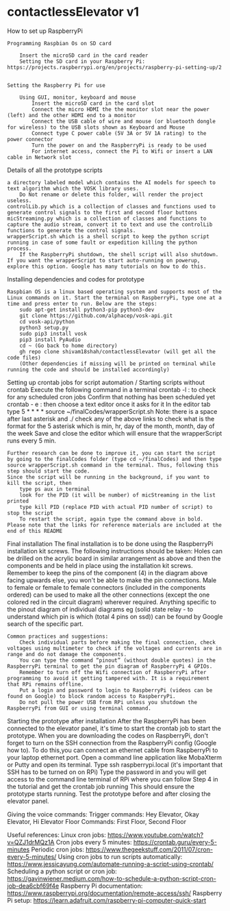 # contactlessElevator v1

How to set up RaspberryPi

    Programming Raspbian Os on SD card

        Insert the microSD card in the card reader
        Setting the SD card in your Raspberry Pi: https://projects.raspberrypi.org/en/projects/raspberry-pi-setting-up/2
    
    
    Setting the Raspberry Pi for use
        
        Using GUI, monitor, keyboard and mouse
            Insert the microSD card in the card slot
            Connect the micro HDMI the the monitor slot near the power (left) and the other HDMI end to a monitor
            Connect the USB cable of wire and mouse (or bluetooth dongle for wireless) to the USB slots shown as Keyboard and Mouse
            Connect type C power cable (5V 3A or 5V 1A rating) to the power connector
            Turn the power on and the RaspberryPi is ready to be used
            For internet access, connect the Pi to Wifi or insert a LAN cable in Network slot
            

Details of all the prototype scripts

    a directory labeled model which contains the AI models for speech to text algorithm which the VOSK library uses. 
        Do Not rename or delete this folder, will render the project useless.
    controlLib.py which is a collection of classes and functions used to generate control signals to the first and second floor buttons
    micStreaming.py which is a collection of classes and functions to capture the audio stream, convert it to text and use the controlLib functions to generate the control signals.
    wrapperScript.sh which is a shell script to keep the python script running in case of some fault or expedition killing the python process.
        If the RaspberryPi shutdown, the shell script will also shutdown.
    If you want the wrapperScript to start auto-running on powerup, explore this option. Google has many tutorials on how to do this.
    


Installing dependencies and codes for prototype
    
    Raspbian OS is a linux based operating system and supports most of the Linux commands on it. Start the terminal on RaspberryPi, type one at a time and press enter to run. Below are the steps:
        sudo apt-get install python3-pip python3-dev
        git clone https://github.com/alphacep/vosk-api.git
        cd vosk-api/python
        python3 setup.py
        sudo pip3 install vosk
        pip3 install PyAudio
        cd ~ (Go back to home directory)
        gh repo clone shivam18shah/contactlessElevator (will get all the code files)
        (Other dependencies if missing will be printed on terminal while running the code and should be installed accordingly)
        

Setting up crontab jobs for script automation / Starting scripts without crontab
    Execute the following command in a terminal
        crontab -l : to check for any scheduled cron jobs
    Confirm that nothing has been scheduled yet
        crontab - e : then choose a text editor once it asks for it 
    In the editor tab type 5 * * * * source ~/finalCodes/wrapperScript.sh
    Note:
        there is a space after last asterisk and ./
        check any of the above links to check what is the format for the 5 asterisk which is min, hr, day of the month, month, day of the week
    Save and close the editor which will ensure that the wrapperScript runs every 5 min.
    
    Further research can be done to improve it, you can start the script by going to the finalCodes folder (type cd ~/finalCodes) and then type source wrapperScript.sh command in the terminal. Thus, following this step should start the code.
    Since the script will be running in the background, if you want to kill the script, then
        type ps aux in terminal
        look for the PID (it will be number) of micStreaming in the list printed
        type kill PID (replace PID with actual PID number of script) to stop the script
        To restart the script, again type the command above in bold.
    Please note that the links for reference materials are included at the end of this README
    

Final installation
    The final installation is to be done using the RaspberryPi installation kit screws. The following instructions should be taken:
        Holes can be drilled on the acrylic board in similar arrangement as above and then the components and be held in place using the installation kit screws.
        Remember to keep the pins of the component (4) in the diagram above facing upwards else, you won't be able to make the pin connections.
        Male to female or female to female connectors (included in the components ordered) can be used to make all the other  connections (except the one colored red in the circuit diagram) wherever required.
        Anything specific to the pinout diagram of individual diagrams eg (solid state relay - to understand which pin is which (total 4 pins on ssd)) can be found by Google search of the specific part.

    Common practices and suggestions:
        Check individual parts before making the final connection, check voltages using multimeter to check if the voltages and currents are in range and do not damage the components.
        You can type the command “pinout” (without double quotes) in the RaspberryPi terminal to get the pin diagram of RaspberryPi 4 GPIOs.
        Remember to turn off the Wifi connection of RaspberryPi after programming to avoid it getting tampered with. It is a requirement that RPi remains offline.
        Put a login and password to login to RaspberryPi (videos can be found on Google) to block random access to RaspberryPi.
        Do not pull the power USB from RPi unless you shutdown the RaspberryPi from GUI or using terminal command.
        
        
Starting the prototype after installation
    After the RaspberryPi has been connected to the elevator panel, it's time to start the crontab job to start the prototype.
    When you are downloading the codes on RaspberryPi, don't forget to turn on the SSH connection from the RaspberryPi config (Google how to).
    To do this,you can connect an ethernet cable from RaspberryPi to your laptop ethernet port.
    Open a command line application like MobaXterm or Putty and open its terminal.
    Type ssh raspberrypi.local (it's important that SSH has to be turned on on RPi)
    Type the password in and you will get access to the command line terminal of RPi where you can follow Step 4 in the tutorial and get the crontab job running
    This should ensure the prototype starts running.
    Test the prototype before and after closing the elevator panel.


Giving the voice commands:
    Trigger commands: Hey Elevator, Okay Elevator, Hi Elevator
    Floor Commands: First Floor, Second Floor


Useful references:
    Linux cron jobs: https://www.youtube.com/watch?v=QZJ1drMQz1A
    Cron jobs every 5 minutes: https://crontab.guru/every-5-minutes
    Periodic cron jobs: https://www.thegeekstuff.com/2011/07/cron-every-5-minutes/
    Using cron jobs to run scripts automatically: https://www.jessicayung.com/automate-running-a-script-using-crontab/
    Scheduling a python script or cron job: https://gavinwiener.medium.com/how-to-schedule-a-python-script-cron-job-dea6cbf69f4e
    Raspberry Pi documentation: https://www.raspberrypi.org/documentation/remote-access/ssh/
    Raspberry Pi setup: https://learn.adafruit.com/raspberry-pi-computer-quick-start
    
